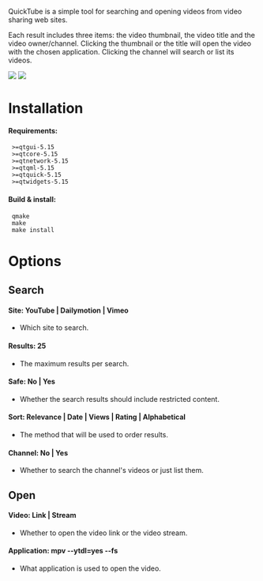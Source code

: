 
QuickTube is a simple tool for searching and opening videos from video sharing web sites.

Each result includes three items: the video thumbnail, the video title and the video owner/channel.
Clicking the thumbnail or the title will open the video with the chosen application.
Clicking the channel will search or list its videos.

![](https://gitlab.com/sebaro/QuickTube/raw/master/screenshot1.png)
![](https://gitlab.com/sebaro/QuickTube/raw/master/screenshot2.png)


# Installation

#### Requirements:
     >=qtgui-5.15
     >=qtcore-5.15
     >=qtnetwork-5.15
     >=qtqml-5.15
     >=qtquick-5.15
     >=qtwidgets-5.15

#### Build & install:
     qmake
     make
     make install


# Options

## Search

#### Site: YouTube | Dailymotion | Vimeo
   - Which site to search.

#### Results: 25
   - The maximum results per search.

#### Safe: No | Yes
   - Whether the search results should include restricted content.

#### Sort: Relevance | Date | Views | Rating | Alphabetical
   - The method that will be used to order results.

#### Channel: No | Yes
   - Whether to search the channel's videos or just list them.

## Open

#### Video: Link | Stream
   - Whether to open the video link or the video stream.

#### Application: mpv --ytdl=yes --fs
   - What application is used to open the video.
